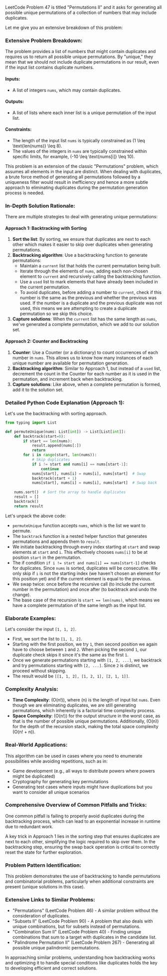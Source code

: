 LeetCode Problem 47 is titled "Permutations II" and it asks for generating all possible unique permutations of a collection of numbers that may include duplicates.

Let me give you an extensive breakdown of this problem:

### Extensive Problem Breakdown:

The problem provides a list of numbers that might contain duplicates and requires us to return all possible unique permutations. By "unique," they mean that we should not include duplicate permutations in our result, even if the input list contains duplicate numbers.

#### Inputs:
- A list of integers `nums`, which may contain duplicates.

#### Outputs:
- A list of lists where each inner list is a unique permutation of the input list.

#### Constraints:
- The length of the input list `nums` is typically constrained as \(1 \leq \text{len(nums)} \leq 8\).
- The values of the integers in `nums` are typically constrained within specific limits, for example, \(-10 \leq \text{nums[i]} \leq 10\).

This problem is an extension of the classic "Permutations" problem, which assumes all elements in the input are distinct. When dealing with duplicates, a brute force method of generating all permutations followed by a uniqueness filter would result in inefficiency and hence a more subtle approach to eliminating duplicates during the permutation generation process is needed.

### In-Depth Solution Rationale:

There are multiple strategies to deal with generating unique permutations:

#### Approach 1: Backtracking with Sorting
1. **Sort the list**: By sorting, we ensure that duplicates are next to each other which makes it easier to skip over duplicates when generating permutations.
2. **Backtracking algorithm**: Use a backtracking function to generate permutations:
   - Maintain a `current` list that holds the current permutation being built.
   - Iterate through the elements of `nums`, adding each non-chosen element to `current` and recursively calling the backtracking function.
   - Use a `used` list to mark elements that have already been included in the current permutation.
   - To avoid duplicates, before adding a number to `current`, check if this number is the same as the previous and whether the previous was used. If the number is a duplicate and the previous duplicate was not used, this means we are attempting to create a duplicate permutation so we skip this choice.
3. **Capture solutions**: When the `current` list has the same length as `nums`, we've generated a complete permutation, which we add to our solution set.

#### Approach 2: Counter and Backtracking
1. **Counter**: Use a Counter (or a dictionary) to count occurrences of each number in `nums`. This allows us to know how many instances of each unique number are available for permutation generation.
2. **Backtracking algorithm**: Similar to Approach 1, but instead of a `used` list, decrement the count in the Counter for each number as it is used in the permutation, and increment back when backtracking.
3. **Capture solutions**: Like above, when a complete permutation is formed, add it to the solution set.

### Detailed Python Code Explanation (Approach 1):

Let's use the backtracking with sorting approach.

```python
from typing import List

def permuteUnique(nums: List[int]) -> List[List[int]]:
    def backtrack(start=0):
        if start == len(nums):
            result.append(nums[:])
            return
        for i in range(start, len(nums)):
            # Skip duplicates
            if i != start and nums[i] == nums[start-1]:
                continue
            nums[start], nums[i] = nums[i], nums[start]  # Swap
            backtrack(start + 1)
            nums[start], nums[i] = nums[i], nums[start]  # Swap back
            
    nums.sort()  # Sort the array to handle duplicates
    result = []
    backtrack()
    return result
```

Let's unpack the above code:

- `permuteUnique` function accepts `nums`, which is the list we want to permute.
- The `backtrack` function is a nested helper function that generates permutations and appends them to `result`.
- We initiate backtracking through every index starting at `start` and swap elements at `start` and `i`. This effectively chooses `nums[i]` to be at position `start` in the permutation.
- The if condition `if i != start and nums[i] == nums[start-1]` checks for duplicates. Since `nums` is sorted, duplicates will be consecutive. We only skip if `i` is not the starting index (we haven't chosen an element for this position yet) and if the current element is equal to the previous.
- We swap twice: once before the recursive call (to include the current number in the permutation) and once after (to backtrack and undo the change).
- The base case of the recursion is `start == len(nums)`, which means we have a complete permutation of the same length as the input list.

### Elaborate Examples:

Let's consider the input `[1, 1, 2]`.

- First, we sort the list to `[1, 1, 2]`.
- Starting with the first position, we try `1`, then second position we again have to choose between `1` and `2`. When picking the second `1`, our duplicate check skips it since it's the same as the first `1`.
- Once we generate permutations starting with `[1, 2, ...]`, we backtrack and try permutations starting with `[2, ...]`. Since `2` is distinct, we proceed without skipping.
- The result would be `[[1, 1, 2], [1, 2, 1], [2, 1, 1]]`.

### Complexity Analysis:

- **Time Complexity**: \(O(n!)\), where \(n\) is the length of input list `nums`. Even though we are eliminating duplicates, we are still generating permutations, which inherently is a factorial time complexity process.
- **Space Complexity**: \(O(n!)\) for the output structure in the worst case, as that is the number of possible unique permutations. Additionally, \(O(n)\) for the depth of the recursion stack, making the total space complexity \(O(n! + n)\).

### Real-World Applications:

This algorithm can be used in cases where you need to enumerate possibilities while avoiding repetitions, such as in:
- Game development (e.g., all ways to distribute powers where powers might be duplicated)
- Cryptography for generating key permutations
- Generating test cases where inputs might have duplications but you want to consider all unique scenarios

### Comprehensive Overview of Common Pitfalls and Tricks:

One common pitfall is failing to properly avoid duplicates during the backtracking process, which can lead to an exponential increase in runtime due to redundant work.

A key trick in Approach 1 lies in the sorting step that ensures duplicates are next to each other, simplifying the logic required to skip over them. In the backtracking step, ensuring the swap back operation is critical to correctly reset the state for further exploration.

### Problem Pattern Identification:

This problem demonstrates the use of backtracking to handle permutations and combinatorial problems, particularly when additional constraints are present (unique solutions in this case).

### Extensive Links to Similar Problems:

- "Permutations" (LeetCode Problem 46) - A similar problem without the consideration of duplicates.
- "Subsets II" (LeetCode Problem 90) - A problem that also deals with unique combinations, but for subsets instead of permutations.
- "Combination Sum II" (LeetCode Problem 40) - Finding unique combinations that sum to a target with duplicates in the candidate list.
- "Palindrome Permutation II" (LeetCode Problem 267) - Generating all possible unique palindromic permutations.

In approaching similar problems, understanding how backtracking works and optimizing it to handle special conditions like duplicates holds the key to developing efficient and correct solutions.